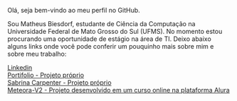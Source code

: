 Olá, seja bem-vindo ao meu perfil no GitHub.

Sou Matheus Biesdorf, estudante de Ciência da Computação na Universidade Federal de Mato Grosso do Sul (UFMS). No momento estou procurando uma oportunidade de estágio na área de TI. Deixo abaixo alguns links onde você pode conferir um pouquinho mais sobre mim e sobre meu trabalho:

[Linkedin](https://www.linkedin.com/in/matheus-biesdorf/) <br/>
[Portifolio - Projeto próprio](https://portifolio-seven-plum-21.vercel.app/) <br/>
[Sabrina Carpenter - Projeto próprio](https://sabrina-carpenter.vercel.app/) <br/>
[Meteora-V2 - Projeto desenvolvido em um curso online na plataforma Alura](https://matheusbiesdorf.github.io/meteora-V2/#) <br/>
